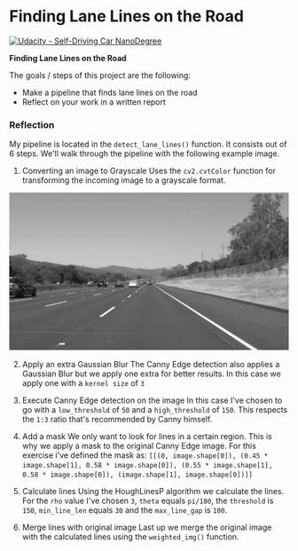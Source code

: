 # **Finding Lane Lines on the Road** 
[![Udacity - Self-Driving Car NanoDegree](https://s3.amazonaws.com/udacity-sdc/github/shield-carnd.svg)](http://www.udacity.com/drive)

**Finding Lane Lines on the Road**

The goals / steps of this project are the following:
* Make a pipeline that finds lane lines on the road
* Reflect on your work in a written report


[//]: # (Image References)

[image1]: ./test_images_output/solidWhiteRight.jpg "Example output"
[image2]: ./test_images_output/solidYellowCurve2.jpg "Example output 2"

### Reflection

My pipeline is located in the `detect_lane_lines()` function. It consists out of 6 steps. We'll walk through the 
pipeline with the following example image.

[start]: ./test_images/solidWhiteRight.jpg "Start"

1. Converting an image to Grayscale
Uses the `cv2.cvtColor` function for transforming the incoming image to a grayscale format. 

![grayScale](/test_images/solidWhiteGray.jpg?raw=true "Grayscale" )

2. Apply an extra Gaussian Blur
The Canny Edge detection also applies a Gaussian Blur but we apply one extra for better results. In this case
we apply one with a `kernel size` of `3`

[blurred]: ./test_images/solidWhiteBlurred.jpg "Blurred" 

3. Execute Canny Edge detection on the image
In this case I've chosen to go with a `low_threshold` of `50` and a `high_threshold` of `150`. This respects the `1:3` ratio that's recommended by Canny himself.

[canny]: ./test_images/solidWhiteCanny.jpg "Canny"

4. Add a mask
We only want to look for lines in a certain region. This is why we apply a mask to the original Canny Edge image. For this exercise i've defined the mask as:
`[[(0, image.shape[0]), (0.45 * image.shape[1], 0.58 * image.shape[0]), (0.55 * image.shape[1], 0.58 * image.shape[0]), (image.shape[1], image.shape[0])]]`

[mask]: ./test_images/solidWhiteRegion.jpg "Region"

5. Calculate lines
Using the HoughLinesP algorithm we calculate the lines. For the `rho` value I've chosen `3`, `theta` equals `pi/180`, the `threshold` is `150`, `min_line_len` equals `30` and the `max_line_gap` is `100`.

[lines]: ./test_images/solidWhiteLines.jpg "Lines"

6. Merge lines with original image
Last up we merge the original image with the calculated lines using the `weighted_img()` function.

[final]: ./test_images_output/solidWhiteRight.jpg "Final"
